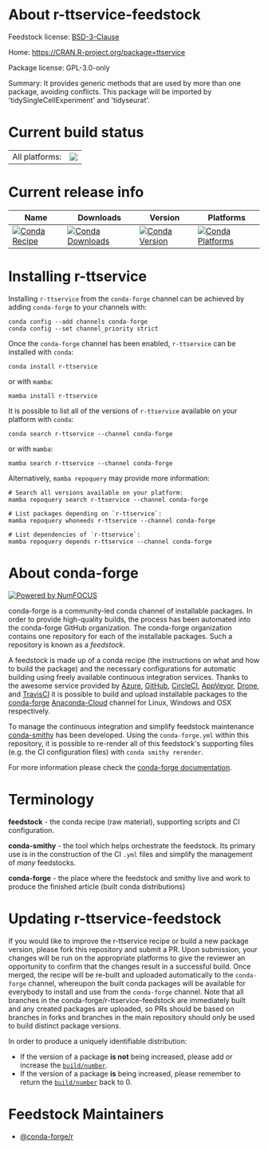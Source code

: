 About r-ttservice-feedstock
===========================

Feedstock license: [BSD-3-Clause](https://github.com/conda-forge/r-ttservice-feedstock/blob/main/LICENSE.txt)

Home: https://CRAN.R-project.org/package=ttservice

Package license: GPL-3.0-only

Summary: It provides generic methods that are used by more than one package, avoiding conflicts. This package will be imported by 'tidySingleCellExperiment' and 'tidyseurat'.

Current build status
====================


<table><tr><td>All platforms:</td>
    <td>
      <a href="https://dev.azure.com/conda-forge/feedstock-builds/_build/latest?definitionId=17859&branchName=main">
        <img src="https://dev.azure.com/conda-forge/feedstock-builds/_apis/build/status/r-ttservice-feedstock?branchName=main">
      </a>
    </td>
  </tr>
</table>

Current release info
====================

| Name | Downloads | Version | Platforms |
| --- | --- | --- | --- |
| [![Conda Recipe](https://img.shields.io/badge/recipe-r--ttservice-green.svg)](https://anaconda.org/conda-forge/r-ttservice) | [![Conda Downloads](https://img.shields.io/conda/dn/conda-forge/r-ttservice.svg)](https://anaconda.org/conda-forge/r-ttservice) | [![Conda Version](https://img.shields.io/conda/vn/conda-forge/r-ttservice.svg)](https://anaconda.org/conda-forge/r-ttservice) | [![Conda Platforms](https://img.shields.io/conda/pn/conda-forge/r-ttservice.svg)](https://anaconda.org/conda-forge/r-ttservice) |

Installing r-ttservice
======================

Installing `r-ttservice` from the `conda-forge` channel can be achieved by adding `conda-forge` to your channels with:

```
conda config --add channels conda-forge
conda config --set channel_priority strict
```

Once the `conda-forge` channel has been enabled, `r-ttservice` can be installed with `conda`:

```
conda install r-ttservice
```

or with `mamba`:

```
mamba install r-ttservice
```

It is possible to list all of the versions of `r-ttservice` available on your platform with `conda`:

```
conda search r-ttservice --channel conda-forge
```

or with `mamba`:

```
mamba search r-ttservice --channel conda-forge
```

Alternatively, `mamba repoquery` may provide more information:

```
# Search all versions available on your platform:
mamba repoquery search r-ttservice --channel conda-forge

# List packages depending on `r-ttservice`:
mamba repoquery whoneeds r-ttservice --channel conda-forge

# List dependencies of `r-ttservice`:
mamba repoquery depends r-ttservice --channel conda-forge
```


About conda-forge
=================

[![Powered by
NumFOCUS](https://img.shields.io/badge/powered%20by-NumFOCUS-orange.svg?style=flat&colorA=E1523D&colorB=007D8A)](https://numfocus.org)

conda-forge is a community-led conda channel of installable packages.
In order to provide high-quality builds, the process has been automated into the
conda-forge GitHub organization. The conda-forge organization contains one repository
for each of the installable packages. Such a repository is known as a *feedstock*.

A feedstock is made up of a conda recipe (the instructions on what and how to build
the package) and the necessary configurations for automatic building using freely
available continuous integration services. Thanks to the awesome service provided by
[Azure](https://azure.microsoft.com/en-us/services/devops/), [GitHub](https://github.com/),
[CircleCI](https://circleci.com/), [AppVeyor](https://www.appveyor.com/),
[Drone](https://cloud.drone.io/welcome), and [TravisCI](https://travis-ci.com/)
it is possible to build and upload installable packages to the
[conda-forge](https://anaconda.org/conda-forge) [Anaconda-Cloud](https://anaconda.org/)
channel for Linux, Windows and OSX respectively.

To manage the continuous integration and simplify feedstock maintenance
[conda-smithy](https://github.com/conda-forge/conda-smithy) has been developed.
Using the ``conda-forge.yml`` within this repository, it is possible to re-render all of
this feedstock's supporting files (e.g. the CI configuration files) with ``conda smithy rerender``.

For more information please check the [conda-forge documentation](https://conda-forge.org/docs/).

Terminology
===========

**feedstock** - the conda recipe (raw material), supporting scripts and CI configuration.

**conda-smithy** - the tool which helps orchestrate the feedstock.
                   Its primary use is in the construction of the CI ``.yml`` files
                   and simplify the management of *many* feedstocks.

**conda-forge** - the place where the feedstock and smithy live and work to
                  produce the finished article (built conda distributions)


Updating r-ttservice-feedstock
==============================

If you would like to improve the r-ttservice recipe or build a new
package version, please fork this repository and submit a PR. Upon submission,
your changes will be run on the appropriate platforms to give the reviewer an
opportunity to confirm that the changes result in a successful build. Once
merged, the recipe will be re-built and uploaded automatically to the
`conda-forge` channel, whereupon the built conda packages will be available for
everybody to install and use from the `conda-forge` channel.
Note that all branches in the conda-forge/r-ttservice-feedstock are
immediately built and any created packages are uploaded, so PRs should be based
on branches in forks and branches in the main repository should only be used to
build distinct package versions.

In order to produce a uniquely identifiable distribution:
 * If the version of a package **is not** being increased, please add or increase
   the [``build/number``](https://docs.conda.io/projects/conda-build/en/latest/resources/define-metadata.html#build-number-and-string).
 * If the version of a package **is** being increased, please remember to return
   the [``build/number``](https://docs.conda.io/projects/conda-build/en/latest/resources/define-metadata.html#build-number-and-string)
   back to 0.

Feedstock Maintainers
=====================

* [@conda-forge/r](https://github.com/conda-forge/r/)

